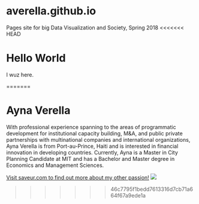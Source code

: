 # averella.github.io
Pages site for big Data Visualization and Society, Spring 2018
<<<<<<< HEAD
<!-- tells the browser that it should expect html -->
<!DOCTYPE html>
<!-- opening html tag identifies the contained text as html and tells the browser and search engines that the page is in English -->
<html lang="en">
<!-- head element, bounded by <head> tags, contains metadata and links to external files -->
<head>
	<!-- metadata identifying how characters are encoded. There are many ways to encode text, but UTF-8 standard in web development. -->
	<meta charset="utf-8">
	<!-- Creates a title that is displayed in the browser's title bar, search engine results, etc. but not in the page body -->
	<title>Hello World</title>
<!-- closes the head element-->
</head>
<!-- the body element contains content that is displayed in the browser window -->
<body>
	<!-- create a header -->
	<h1>Hello World</h1>
	<!-- create a paragraph -->
	<p>I wuz here.</p>
<!-- end the document body -->
</body>
<!-- end the html file  -->
</html>
=======
<!-- create a header -->
<h1>Ayna Verella</h1>
<!-- create a paragraph -->
<p> With professional experience spanning to the areas of programmatic development for institutional capacity building, M&A, and public private partnerships with multinational companies and international organizations, Ayna Verella is from Port-au-Prince, Haiti and is interested in financial innovation in developing countries. Currently, Ayna is a Master in City Planning Candidate at MIT and has a Bachelor and Master degree in Economics and Management Sciences.</p>
<a href="https://www.saveur.com/best-french-fries">Visit saveur.com to find out more about my other passion!</a>
<img src="https://media.giphy.com/media/Bk0J0yPV2azoQ/giphy.gif">

>>>>>>> 46c7795f1bedd7613316d7cb71a664f67a9ede1a
